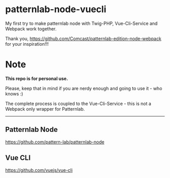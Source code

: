 # patternlab-node-vuecli
My first try to make patternlab node with Twig-PHP, Vue-Cli-Service and Webpack work together.

Thank you, https://github.com/Comcast/patternlab-edition-node-webpack for your inspiration!!!


# Note
**This repo is for personal use.**

Please, keep that in mind if you are nerdy enough and going to use it - who knows :)

The complete process is coupled to the Vue-Cli-Service - this is not a Webpack only wrapper for Patternlab.

---

## Patternlab Node  
https://github.com/pattern-lab/patternlab-node

## Vue CLI  
https://github.com/vuejs/vue-cli
